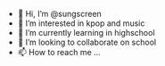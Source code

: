 - 👋 Hi, I’m @sungscreen
- 👀 I’m interested in kpop and music
- 🌱 I’m currently learning in highschool
- 💞️ I’m looking to collaborate on school
- 📫 How to reach me ...

<!---
sungscreen/sungscreen is a ✨ special ✨ repository because its `README.md` (this file) appears on your GitHub profile.
You can click the Preview link to take a look at your changes.
--->
